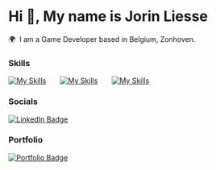 Hi 👋, My name is Jorin Liesse
========================================================================================================================================

🌍  I am a Game Developer based in Belgium, Zonhoven.
<br/>

### Skills

[![My Skills](https://skillicons.dev/icons?i=html,css,js)](https://skillicons.dev) &nbsp;&nbsp;&nbsp;&nbsp;&nbsp; [![My Skills](https://skillicons.dev/icons?i=python)](https://skillicons.dev) &nbsp;&nbsp;&nbsp;&nbsp;&nbsp; [![My Skills](https://skillicons.dev/icons?i=unity,cs,blender)](https://skillicons.dev) &nbsp;&nbsp;&nbsp;&nbsp;&nbsp;
<br/>

### Socials

<div id="badges">
  <a href="https://www.linkedin.com/in/jorin-liesse-755774287/">
    <img src="https://img.shields.io/badge/LinkedIn-blue?style=for-the-badge&logo=linkedin&logoColor=white" alt="LinkedIn Badge"/>
  </a>
</div>

### Portfolio

<div id="badges">
  <a href="https://jorin-liesse.github.io/Portfolio/">
    <img src="https://img.shields.io/badge/Portfolio-gray?style=for-the-badge&logo=portfolio&logoColor=white" alt="Portfolio Badge"/>
  </a>
</div>
